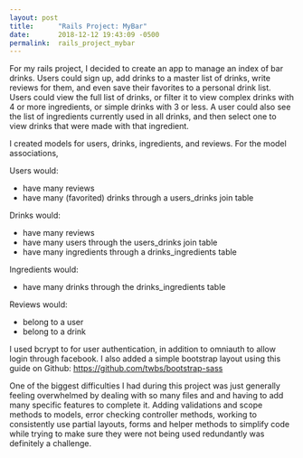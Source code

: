 ```yaml
---
layout: post
title:      "Rails Project: MyBar"
date:       2018-12-12 19:43:09 -0500
permalink:  rails_project_mybar
---
```



For my rails project, I decided to create an app to manage an index of bar drinks. Users could sign up, add drinks to a master list of drinks, write reviews for them, and even save their favorites to a personal drink list. Users could view the full list of drinks, or filter it to view complex drinks with 4 or more ingredients, or simple drinks with 3 or less. A user could also see the list of ingredients currently used in all drinks, and then select one to view drinks that were made with that ingredient. 

I created models for users, drinks, ingredients, and reviews. For the model associations,

 Users would:
	
* have many reviews
* have many (favorited) drinks through a users_drinks join table 

 Drinks would:
* have many reviews
* have many users through the users_drinks join table
* have many ingredients through a drinks_ingredients table

 Ingredients would: 
* have many drinks through the drinks_ingredients table 

 Reviews would:
* belong to a user 
* belong to a drink

I used bcrypt to for user authentication, in addition to omniauth to allow login through facebook. I also added a simple bootstrap layout using this guide on Github: https://github.com/twbs/bootstrap-sass

One of the biggest difficulties I had during this project was just generally feeling overwhelmed by dealing with so many files and and having to add many specific features to complete it. Adding validations and scope methods to models, error checking controller methods, working to consistently use partial layouts, forms and helper methods to simplify code while trying to make sure they were not being used redundantly was definitely a challenge.
